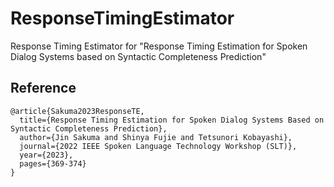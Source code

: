 # ResponseTimingEstimator

Response Timing Estimator for "Response Timing Estimation for Spoken Dialog Systems based on Syntactic Completeness Prediction"

## Reference
```
@article{Sakuma2023ResponseTE,
  title={Response Timing Estimation for Spoken Dialog Systems Based on Syntactic Completeness Prediction},
  author={Jin Sakuma and Shinya Fujie and Tetsunori Kobayashi},
  journal={2022 IEEE Spoken Language Technology Workshop (SLT)},
  year={2023},
  pages={369-374}
}
```
